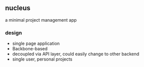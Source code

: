 ## nucleus

a minimal project management app

### design

* single page application
* Backbone-based
* decoupled via API layer, could easily change to other backend
* single user, personal projects